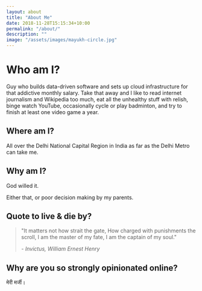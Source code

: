 ```yaml
---
layout: about
title: "About Me"
date: 2018-11-28T15:15:34+10:00
permalink: "/about/"
description: ""
image: "/assets/images/mayukh-circle.jpg"
---
```


# Who am I?
Guy who builds data-driven software and sets up cloud infrastructure for that addictive monthly salary. Take that away and I like to read internet journalism and Wikipedia too much, eat all the unhealthy stuff with relish, binge watch YouTube, occasionally cycle or play badminton, and try to finish at least one video game a year.

## Where am I?

All over the Delhi National Capital Region in India as far as the Delhi Metro can take me.

## Why am I?

God willed it.

Either that, or poor decision making by my parents.

## Quote to live & die by?

>"It matters not how strait the gate,
>   How charged with punishments the scroll,
>I am the master of my fate,
>   I am the captain of my soul."
>
> *- Invictus, William Ernest Henry*

## Why are you so strongly opinionated online?

मेरी मर्जी। 



